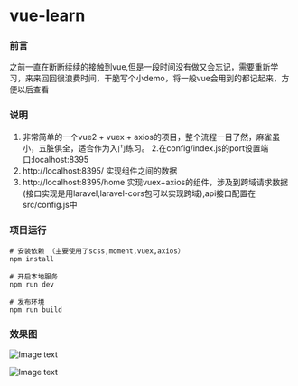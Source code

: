 # vue-learn
### 前言
之前一直在断断续续的接触到vue,但是一段时间没有做又会忘记，需要重新学习，来来回回很浪费时间，干脆写个小demo，将一般vue会用到的都记起来，方便以后查看
### 说明
1. 非常简单的一个vue2 + vuex + axios的项目，整个流程一目了然，麻雀虽小，五脏俱全，适合作为入门练习。
2.在config/index.js的port设置端口:localhost:8395
2. http://localhost:8395/  实现组件之间的数据
3. http://localhost:8395/home 实现vuex+axios的组件，涉及到跨域请求数据(接口实现是用laravel,laravel-cors包可以实现跨域),api接口配置在src/config.js中

### 项目运行
```
# 安装依赖 （主要使用了scss,moment,vuex,axios）
npm install

# 开启本地服务
npm run dev

# 发布环境
npm run build
```
### 效果图
![Image text](https://github.com/yaobin24/vue-learn/blob/master/static/img/1.png)

![Image text](https://github.com/yaobin24/vue-learn/blob/master/static/img/2.png)

